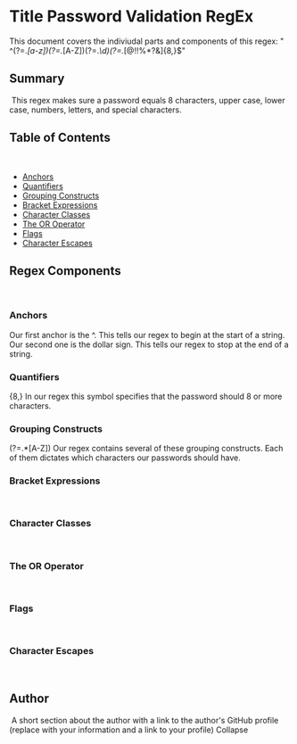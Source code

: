 # Title Password Validation RegEx

This document covers the indiviudal parts and components of this regex:
"​^(?=.*[a-z])(?=.*[A-Z])(?=.*\d)(?=.*[@$!%*?&])[A-Za-z\d@$!%*?&]{8,}$"

## Summary
​
This regex makes sure a password equals 8 characters, upper case, lower case, numbers, letters, and special characters.
​
## Table of Contents
​
- [Anchors](#anchors)
- [Quantifiers](#quantifiers)
- [Grouping Constructs](#grouping-constructs)
- [Bracket Expressions](#bracket-expressions)
- [Character Classes](#character-classes)
- [The OR Operator](#the-or-operator)
- [Flags](#flags)
- [Character Escapes](#character-escapes)
​
## Regex Components
​

### Anchors
​Our first anchor is the ^. This tells our regex to begin at the start of a string. 
Our second one is the dollar sign. This tells our regex to stop at the end of a string.

### Quantifiers
​{8,} In our regex this symbol specifies that the password should 8 or more characters. 

### Grouping Constructs
​(?=.*[A-Z]) Our regex contains several of these grouping constructs. Each of them dictates which characters our passwords should have. 

### Bracket Expressions
​

### Character Classes
​

### The OR Operator
​

### Flags
​

### Character Escapes
​

## Author
​
A short section about the author with a link to the author's GitHub profile (replace with your information and a link to your profile)
Collapse










